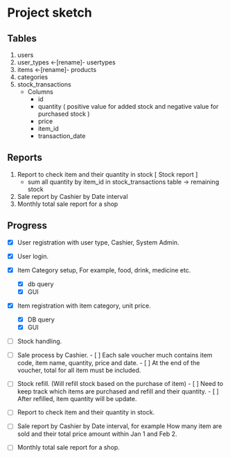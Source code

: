 # Project sketch

## Tables

1. users
2. user_types <-[rename]- usertypes
3. items <-[rename]- products
4. categories
5. stock_transactions
    - Columns
        - id
        - quantity ( positive value for added stock and negative value for purchased stock )
        - price
        - item_id
        - transaction_date

## Reports
1. Report to check item and their quantity in stock [ Stock report ] 
    - sum all quantity by item_id in stock_transactions table -> remaining stock
2. Sale report by Cashier by Date interval
3. Monthly total sale report for a shop


## Progress

- [x] User registration with user type, Cashier, System Admin.

- [x] User login.

- [x] Item Category setup, For example, food, drink, medicine etc.
    - [x] db query
    - [x] GUI

- [x] Item registration with item category, unit price.
    - [x] DB query
    - [x] GUI

- [ ] Stock handling.

- [ ] Sale process by Cashier.
        - [ ] Each sale voucher much contains item code, item name, quantity, price and date.
        - [ ] At the end of the voucher, total for all item must be included.

- [ ] Stock refill. (Will refill stock based on the purchase of item) 
        - [ ] Need to keep track which items are purchased and refill and their quantity.
        - [ ] After refilled, item quantity will be update.

- [ ] Report to check item and their quantity in stock.

- [ ] Sale report by Cashier by Date interval, for example How many item are sold and their total price amount within Jan 1 and Feb 2.

- [ ] Monthly total sale report for a shop.
